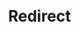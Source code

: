 ﻿---
layout: src/layouts/Redirect.astro
title: Redirect
redirect: https://octopus.com/docs/octopus-rest-api/octopus-cli/clean-workerpool
pubDate:  2023-01-01
navSearch: false
navSitemap: false
navMenu: false
---
